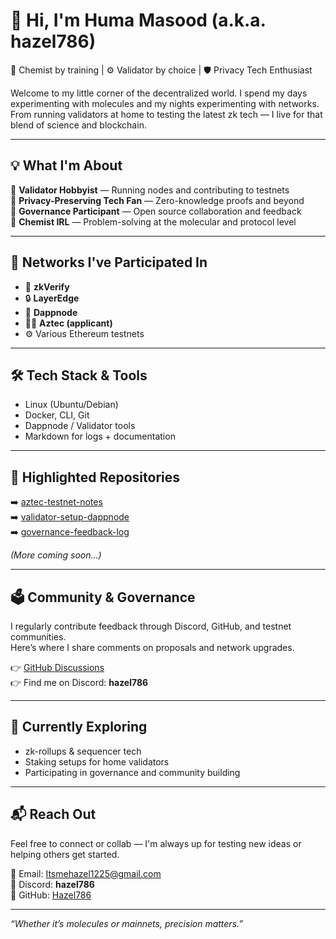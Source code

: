 # 👋 Hi, I'm Huma Masood (a.k.a. hazel786)

🧪 Chemist by training | ⚙️ Validator by choice | 🛡️ Privacy Tech Enthusiast

Welcome to my little corner of the decentralized world. I spend my days experimenting with molecules and my nights experimenting with networks. From running validators at home to testing the latest zk tech — I live for that blend of science and blockchain.

---

## 💡 What I'm About

🔹 **Validator Hobbyist** — Running nodes and contributing to testnets  
🔹 **Privacy-Preserving Tech Fan** — Zero-knowledge proofs and beyond  
🔹 **Governance Participant** — Open source collaboration and feedback  
🔹 **Chemist IRL** — Problem-solving at the molecular and protocol level  

---

## 🔗 Networks I've Participated In

- 🧬 **zkVerify**
- 🔒 **LayerEdge**
- 🧱 **Dappnode**
- 🕵️‍♀️ **Aztec (applicant)**  
- ⚙️ Various Ethereum testnets

---

## 🛠️ Tech Stack & Tools

- Linux (Ubuntu/Debian)
- Docker, CLI, Git
- Dappnode / Validator tools
- Markdown for logs + documentation

---

## 📘 Highlighted Repositories

➡️ [aztec-testnet-notes](#)  
➡️ [validator-setup-dappnode](#)  
➡️ [governance-feedback-log](#)

*(More coming soon...)*

---

## 🗳️ Community & Governance

I regularly contribute feedback through Discord, GitHub, and testnet communities.  
Here’s where I share comments on proposals and network upgrades.

👉 [GitHub Discussions](https://github.com/Hazel786)  
👉 Find me on Discord: **hazel786**

---

## 🔭 Currently Exploring

- zk-rollups & sequencer tech  
- Staking setups for home validators  
- Participating in governance and community building  

---

## 📬 Reach Out

Feel free to connect or collab — I'm always up for testing new ideas or helping others get started.

💌 Email: Itsmehazel1225@gmail.com  
💬 Discord: **hazel786**  
🔗 GitHub: [Hazel786](https://github.com/Hazel786)

---

*“Whether it’s molecules or mainnets, precision matters.”*
